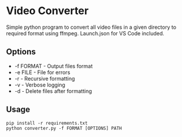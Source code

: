 # Video Converter
Simple python program to convert all video files in a given directory to required format using ffmpeg. Launch.json for VS Code included.

## Options
 - -f FORMAT - Output files format
 - -e FILE - File for errors
 - -r - Recursive formatting
 - -v - Verbose logging
 - -d - Delete files after formatting

## Usage
```
pip install -r requirements.txt
python converter.py -f FORMAT [OPTIONS] PATH
```
